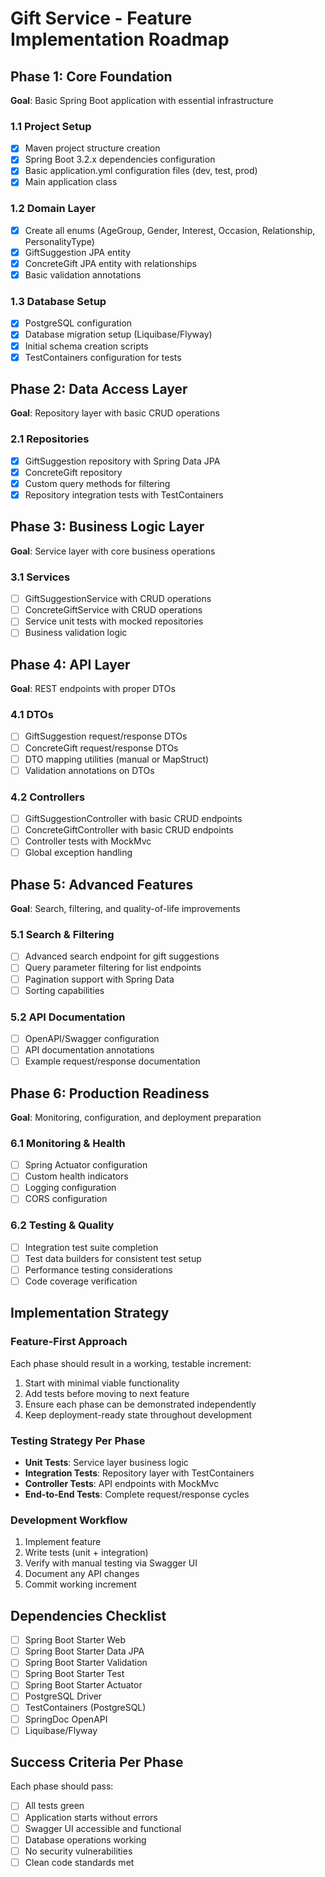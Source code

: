 # Gift Service - Feature Implementation Roadmap

## Phase 1: Core Foundation
**Goal**: Basic Spring Boot application with essential infrastructure

### 1.1 Project Setup
- [x] Maven project structure creation
- [x] Spring Boot 3.2.x dependencies configuration
- [x] Basic application.yml configuration files (dev, test, prod)
- [x] Main application class

### 1.2 Domain Layer
- [x] Create all enums (AgeGroup, Gender, Interest, Occasion, Relationship, PersonalityType)
- [x] GiftSuggestion JPA entity
- [x] ConcreteGift JPA entity with relationships
- [x] Basic validation annotations

### 1.3 Database Setup
- [x] PostgreSQL configuration
- [x] Database migration setup (Liquibase/Flyway)
- [x] Initial schema creation scripts
- [x] TestContainers configuration for tests

## Phase 2: Data Access Layer
**Goal**: Repository layer with basic CRUD operations

### 2.1 Repositories
- [x] GiftSuggestion repository with Spring Data JPA
- [x] ConcreteGift repository
- [x] Custom query methods for filtering
- [x] Repository integration tests with TestContainers

## Phase 3: Business Logic Layer
**Goal**: Service layer with core business operations

### 3.1 Services
- [ ] GiftSuggestionService with CRUD operations
- [ ] ConcreteGiftService with CRUD operations
- [ ] Service unit tests with mocked repositories
- [ ] Business validation logic

## Phase 4: API Layer
**Goal**: REST endpoints with proper DTOs

### 4.1 DTOs
- [ ] GiftSuggestion request/response DTOs
- [ ] ConcreteGift request/response DTOs
- [ ] DTO mapping utilities (manual or MapStruct)
- [ ] Validation annotations on DTOs

### 4.2 Controllers
- [ ] GiftSuggestionController with basic CRUD endpoints
- [ ] ConcreteGiftController with basic CRUD endpoints
- [ ] Controller tests with MockMvc
- [ ] Global exception handling

## Phase 5: Advanced Features
**Goal**: Search, filtering, and quality-of-life improvements

### 5.1 Search & Filtering
- [ ] Advanced search endpoint for gift suggestions
- [ ] Query parameter filtering for list endpoints
- [ ] Pagination support with Spring Data
- [ ] Sorting capabilities

### 5.2 API Documentation
- [ ] OpenAPI/Swagger configuration
- [ ] API documentation annotations
- [ ] Example request/response documentation

## Phase 6: Production Readiness
**Goal**: Monitoring, configuration, and deployment preparation

### 6.1 Monitoring & Health
- [ ] Spring Actuator configuration
- [ ] Custom health indicators
- [ ] Logging configuration
- [ ] CORS configuration

### 6.2 Testing & Quality
- [ ] Integration test suite completion
- [ ] Test data builders for consistent test setup
- [ ] Performance testing considerations
- [ ] Code coverage verification

## Implementation Strategy

### Feature-First Approach
Each phase should result in a working, testable increment:
1. Start with minimal viable functionality
2. Add tests before moving to next feature
3. Ensure each phase can be demonstrated independently
4. Keep deployment-ready state throughout development

### Testing Strategy Per Phase
- **Unit Tests**: Service layer business logic
- **Integration Tests**: Repository layer with TestContainers
- **Controller Tests**: API endpoints with MockMvc
- **End-to-End Tests**: Complete request/response cycles

### Development Workflow
1. Implement feature
2. Write tests (unit + integration)
3. Verify with manual testing via Swagger UI
4. Document any API changes
5. Commit working increment

## Dependencies Checklist
- [ ] Spring Boot Starter Web
- [ ] Spring Boot Starter Data JPA
- [ ] Spring Boot Starter Validation
- [ ] Spring Boot Starter Test
- [ ] Spring Boot Starter Actuator
- [ ] PostgreSQL Driver
- [ ] TestContainers (PostgreSQL)
- [ ] SpringDoc OpenAPI
- [ ] Liquibase/Flyway

## Success Criteria Per Phase
Each phase should pass:
- [ ] All tests green
- [ ] Application starts without errors
- [ ] Swagger UI accessible and functional
- [ ] Database operations working
- [ ] No security vulnerabilities
- [ ] Clean code standards met